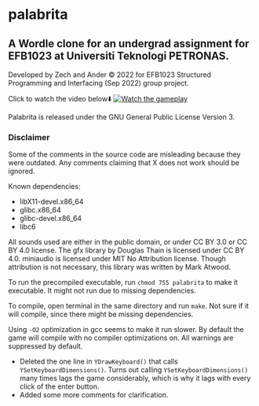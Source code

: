 # palabrita
## A Wordle clone for an undergrad assignment for EFB1023 at Universiti Teknologi PETRONAS.

Developed by Zech and Ander © 2022
for EFB1023 Structured Programming and Interfacing (Sep 2022) group project.

Click to watch the video below⬇️
[![Watch the gameplay](https://img.youtube.com/vi/ZWK8WeGH8AU/maxresdefault.jpg)](https://www.youtube.com/watch?v=ZWK8WeGH8AU)

Palabrita is released under the GNU General Public License Version 3.

### Disclaimer
Some of the comments in the source code are misleading because they were outdated.
Any comments claiming that X does not work should be ignored.

Known dependencies:
- libX11-devel.x86_64
- glibc.x86_64
- glibc-devel.x86_64
- libc6

All sounds used are either in the public domain, or under CC BY 3.0 or CC BY 4.0 license.
The gfx library by Douglas Thain is licensed under CC BY 4.0.
miniaudio is licensed under MIT No Attribution license. Though attribution is not necessary, this library was written by Mark Atwood.

To run the precompiled executable, run ```chmod 755 palabrita``` to make it executable. It might not run due to missing dependencies.

To compile, open terminal in the same directory and run ```make```.
Not sure if it will compile, since there might be missing dependencies.

Using ```-O2``` optimization in gcc seems to make it run slower. By default the game
will compile with no compiler optimizations on. All warnings are suppressed by default.

- Deleted the one line in ```YDrawKeyboard()``` that calls ```YSetKeyboardDimensions()```. Turns out calling ```YSetKeyboardDimensions()``` many times lags the game considerably, which is why it lags with every
click of the enter button.
- Added some more comments for clarification.
